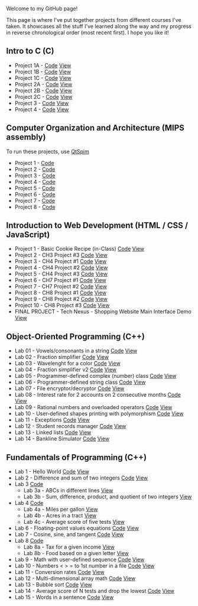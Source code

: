 Welcome to my GitHub page!

This page is where I’ve put together projects from different courses I've taken. It showcases all the stuff I've learned along the way and my progress in reverse chronological order (most recent first). I hope you like it!

## Intro to C (C)
* Project 1A - [Code](https://github.com/estebanramirezm/Intro-to-C/blob/main/Project%201A.c) [View](https://onlinegdb.com/NHv8VFkyV)
* Project 1B - [Code](https://github.com/estebanramirezm/Intro-to-C/blob/main/Project%201B.c) [View](https://onlinegdb.com/4YA4-7l8L)
* Project 1C - [Code](https://github.com/estebanramirezm/Intro-to-C/blob/main/Project%201C.c) [View](https://onlinegdb.com/_6KjKiakd)
* Project 2A - [Code](https://github.com/estebanramirezm/Intro-to-C/blob/main/Project%202A.c) [View](https://onlinegdb.com/01Z-bN7lj)
* Project 2B - [Code](https://github.com/estebanramirezm/Intro-to-C/blob/main/Project%202B.c) [View](https://onlinegdb.com/57pU3NpWN)
* Project 2C - [Code](https://github.com/estebanramirezm/Intro-to-C/blob/main/Project%202C.c) [View](https://onlinegdb.com/JLtTnKECI)
* Project 3 - [Code](https://github.com/estebanramirezm/Intro-to-C/blob/main/Project%203.c) [View](https://onlinegdb.com/rG8PbUT-C)
* Project 4 - [Code](https://github.com/estebanramirezm/Intro-to-C/blob/main/Project%204.c) [View](https://onlinegdb.com/rG8PbUT-C)

## Computer Organization and Architecture (MIPS assembly)
To run these projects, use [QtSpim](https://spimsimulator.sourceforge.net/)
* Project 1 - [Code](https://github.com/estebanramirezm/Computer-Organization-and-Architecture/blob/main/Project%201.asm)
* Project 2 - [Code](https://github.com/estebanramirezm/Computer-Organization-and-Architecture/blob/main/Project%202.asm)
* Project 3 - [Code](https://github.com/estebanramirezm/Computer-Organization-and-Architecture/blob/main/Project%203.asm)
* Project 4 - [Code](https://github.com/estebanramirezm/Computer-Organization-and-Architecture/blob/main/Project%204.asm)
* Project 5 - [Code](https://github.com/estebanramirezm/Computer-Organization-and-Architecture/blob/main/Project%205.asm)
* Project 6 - [Code](https://github.com/estebanramirezm/Computer-Organization-and-Architecture/blob/main/Project%206.asm)
* Project 7 - [Code](https://github.com/estebanramirezm/Computer-Organization-and-Architecture/blob/main/Project%207.asm)
* Project 8 - [Code](https://github.com/estebanramirezm/Computer-Organization-and-Architecture/blob/main/Project%208.asm)

## Introduction to Web Development (HTML / CSS / JavaScript)
* Project 1 - Basic Cookie Recipe (in-Class) [Code](https://github.com/estebanramirezm/estebanramirezm.github.io/tree/main/IntroToWebDev/classProjects/Cookie%20Website%20(in-Class)) [View](https://estebanramirezm.github.io/IntroToWebDev/classProjects/Cookie%20Website%20(in-Class)/cookies.html)
* Project 2 - CH3 Project #3 [Code](https://github.com/estebanramirezm/estebanramirezm.github.io/tree/main/IntroToWebDev/chapter3/project3) [View](https://estebanramirezm.github.io/IntroToWebDev/chapter3/project3/default.html)
* Project 3 - CH4 Project #1 [Code](https://github.com/estebanramirezm/estebanramirezm.github.io/tree/main/IntroToWebDev/chapter04/project1) [View](https://estebanramirezm.github.io/IntroToWebDev/chapter04/project1/ch04-proj01.html)
* Project 4 - CH4 Project #2 [Code](https://github.com/estebanramirezm/estebanramirezm.github.io/tree/main/IntroToWebDev/chapter04/project2) [View](https://estebanramirezm.github.io/IntroToWebDev/chapter04/project2/ch04-proj02.html)
* Project 5 - CH4 Project #3 [Code](https://github.com/estebanramirezm/estebanramirezm.github.io/tree/main/IntroToWebDev/chapter04/project3) [View](https://estebanramirezm.github.io/IntroToWebDev/chapter04/project3/ch04-proj3.html)
* Project 6 - CH7 Project #1 [Code](https://github.com/estebanramirezm/estebanramirezm.github.io/tree/main/IntroToWebDev/chapter07/project01) [View](https://estebanramirezm.github.io/IntroToWebDev/chapter07/project01/main.html)
* Project 7 - CH7 Project #2 [Code](https://github.com/estebanramirezm/estebanramirezm.github.io/tree/main/IntroToWebDev/chapter07/project02) [View](https://estebanramirezm.github.io/IntroToWebDev/chapter07/project02/main.html)
* Project 8 - CH8 Project #1 [Code](https://github.com/estebanramirezm/estebanramirezm.github.io/tree/main/IntroToWebDev/chapter08/project1) [View](https://estebanramirezm.github.io/IntroToWebDev/chapter08/project1/ch08-proj01.html)
* Project 9 - CH8 Project #2 [Code](https://github.com/estebanramirezm/estebanramirezm.github.io/tree/main/IntroToWebDev/chapter08/project2) [View](https://estebanramirezm.github.io/IntroToWebDev/chapter08/project2/ch08-proj02.html)
* Project 10 - CH8 Project #3 [Code](https://github.com/estebanramirezm/estebanramirezm.github.io/tree/main/IntroToWebDev/chapter08/Project03) [View](https://estebanramirezm.github.io/IntroToWebDev/chapter08/Project03/ch08-proj3.html)
* FINAL PROJECT - Tech Nexus - Shopping Website Main Interface Demo [View](https://technexusshop.netlify.app/home.html)

## Object-Oriented Programming (C++)
* Lab 01 - Vowels/consonants in a string [Code](https://github.com/estebanramirezm/Object-Oriented-Programming/tree/main/lab-01-estebanramirezm) [View](https://onlinegdb.com/JMmyiS9RG)
* Lab 02 - Fraction simplifier [Code](https://github.com/estebanramirezm/Object-Oriented-Programming/tree/main/lab-02-estebanramirezm) [View](https://onlinegdb.com/Sk_AC32Ke)
* Lab 03 - Wavelenght for a color [Code](https://github.com/estebanramirezm/Object-Oriented-Programming/tree/main/lab-03-estebanramirezm) [View](https://onlinegdb.com/91SGbu6Ej)
* Lab 04 - Fraction simplifier v2 [Code](https://github.com/estebanramirezm/Object-Oriented-Programming/tree/main/lab-04-estebanramirezm) [View](https://onlinegdb.com/zTFRJk7xt)
* Lab 05 - Programmer-defined complex (number) class [Code](https://github.com/estebanramirezm/Object-Oriented-Programming/tree/main/lab-05-estebanramirezm) [View](https://onlinegdb.com/wleiKg63O)
* Lab 06 - Programmer-defined string class [Code](https://github.com/estebanramirezm/Object-Oriented-Programming/tree/main/lab-6-estebanramirezm) [View](https://onlinegdb.com/4A2fSqndl)
* Lab 07 - File encryptor/decryptor [Code](https://github.com/estebanramirezm/Object-Oriented-Programming/tree/main/lab-07-estebanramirezm) [View](https://onlinegdb.com/awarzMqyn)
* Lab 08 - Interest rate for 2 accounts on 2 consecutive months [Code](https://github.com/estebanramirezm/Object-Oriented-Programming/tree/main/lab-08-estebanramirezm) [View](https://onlinegdb.com/IwJUJpdrQ)
* Lab 09 - Rational numbers and overloaded operators [Code](https://github.com/estebanramirezm/Object-Oriented-Programming/tree/main/lab-09-estebanramirezm) [View](https://onlinegdb.com/7WbZAZ14KB)
* Lab 10 - User-defined shapes printing with polymorphism [Code](https://github.com/estebanramirezm/Object-Oriented-Programming/tree/main/lab-10-estebanramirezm-1) [View](https://onlinegdb.com/najrol8Hi)
* Lab 11 - Exceptions [Code](https://github.com/estebanramirezm/Object-Oriented-Programming/tree/main/lab-11-estebanramirezm) [View](https://onlinegdb.com/5cAtCrbyk)
* Lab 12 - Student records manager [Code](https://github.com/estebanramirezm/Object-Oriented-Programming/tree/main/lab-12-estebanramirezm-1) [View](https://onlinegdb.com/uJMNBrKIJ)
* Lab 13 - Linked lists [Code](https://github.com/estebanramirezm/Object-Oriented-Programming/tree/main/lab-13-estebanramirezm-1) [View](https://onlinegdb.com/INUBdcdTc2)
* Lab 14 - Bankline Simulator [Code](https://github.com/estebanramirezm/Object-Oriented-Programming/tree/main/lab-14-estebanramirezm-1) [View](https://onlinegdb.com/bCRP9Jr_O)

## Fundamentals of Programming (C++)
* Lab 1 - Hello World [Code](https://github.com/estebanramirezm/Fundamentals-Of-Programming/tree/main/lab-1-estebanramirezm) [View](https://onlinegdb.com/7gPgJ47GA)
* Lab 2 - Difference and sum of two integers [Code](https://github.com/estebanramirezm/Fundamentals-Of-Programming/tree/main/lab-2-estebanramirezm) [View](https://onlinegdb.com/4ygNZKcme)
* Lab 3 [Code](https://github.com/estebanramirezm/Fundamentals-Of-Programming/tree/main/lab-3-estebanramirezm) 
  * Lab 3a - ABCs in different lines [View](https://onlinegdb.com/rtoc0iHIR)
  * Lab 3b - Sum, difference, product, and quotient of two integers [View](https://onlinegdb.com/jZxudGff1)
* Lab 4 [Code](https://github.com/estebanramirezm/Fundamentals-Of-Programming/tree/main/lab-4-estebanramirezm)
  * Lab 4a - Miles per gallon [View](https://onlinegdb.com/ZKiyUpBKh)
  * Lab 4b - Acres in a tract [View](https://onlinegdb.com/HNQlfSKu4k)
  * Lab 4c - Average score of five tests [View](https://onlinegdb.com/IbesRqm7i)
* Lab 6 - Floating-point values equations [Code](https://github.com/estebanramirezm/Fundamentals-Of-Programming/tree/main/lab-5-estebanramirezm) [View](https://onlinegdb.com/iKN2mzsDV)
* Lab 7 - Cosine, sine, and tangent [Code](https://github.com/estebanramirezm/Fundamentals-Of-Programming/tree/main/lab-7-estebanramirezm) [View](https://onlinegdb.com/BXAoaQkyF)
* Lab 8 [Code](https://github.com/estebanramirezm/Fundamentals-Of-Programming/tree/main/lab-8-estebanramirezm)
  * Lab 8a - Tax for a given income [View](https://onlinegdb.com/MHpB0VErpF)
  * Lab 8b - Food based on a given letter [View](https://onlinegdb.com/E4QbkIeAr)
* Lab 9 - Math with user-defined sequence [Code](https://github.com/estebanramirezm/Fundamentals-Of-Programming/tree/main/lab-9-estebanramirezm) [View](https://onlinegdb.com/HsdjNYZxb)
* Lab 10 - Numbers < > = to 1st number in a file [Code](https://github.com/estebanramirezm/Fundamentals-Of-Programming/tree/main/lab-10-estebanramirezm) [View](https://onlinegdb.com/AeABLtUwq)
* Lab 11 - Conversion rates [Code](https://github.com/estebanramirezm/Fundamentals-Of-Programming/tree/main/lab11-estebanramirezm) [View](https://onlinegdb.com/EXcrdo4-c8)
* Lab 12 - Multi-dimensional array math [Code](https://github.com/estebanramirezm/Fundamentals-Of-Programming/tree/main/lab-12-estebanramirezm) [View](https://onlinegdb.com/dPWoKD0AI)
* Lab 13 - Bubble sort [Code](https://github.com/estebanramirezm/Fundamentals-Of-Programming/tree/main/lab-13-estebanramirezm) [View](https://onlinegdb.com/Iqpu7Bt3e)
* Lab 14 - Average score of N tests and drop the lowest [Code](https://github.com/estebanramirezm/Fundamentals-Of-Programming/tree/main/lab-14-estebanramirezm) [View](https://onlinegdb.com/b4YWroOon)
* Lab 15 - Words in a sentence [Code](https://github.com/estebanramirezm/Fundamentals-Of-Programming/tree/main/lab-15-estebanramirezm) [View](https://onlinegdb.com/6kuTjLykpn)
